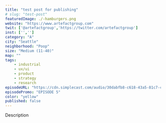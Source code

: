 ```yaml
---
title: "test post for publishing"
# slug: "test-post"
featuredImage: ./-hamburgers.png
website: "https://www.artefactgroup.com"
twit: ['@artefactgroup','https://twitter.com/artefactgroup']
inst: ['','']
category: "A"
city: "Seattle"
neighborhood: "Poop"
size: "Medium (11-40)"
map: ""
tags:
    - industrial
    - ux/ui
    - product
    - strategy
    - research
episodeURL: "https://cdn.simplecast.com/audio/30dabfb8-c618-43a5-81c7-c5c83750983a/episodes/fbcb8e91-6628-4147-aef6-d5b3a08c8986/audio/00ba3747-d513-4066-8027-a3e511e685f5/default_tc.mp3"
episodePromo: "EPISODE 5"
color: "yellow"
published: false
---
```


Description
